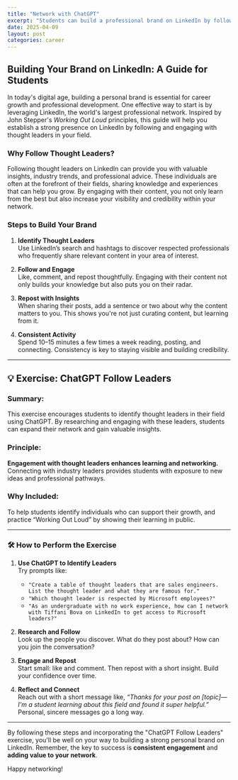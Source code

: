 ```yaml
---
title: "Network with ChatGPT"
excerpt: "Students can build a professional brand on LinkedIn by following and engaging with thought leaders using John Stepper’s Working Out Loud principles and ChatGPT."
date: 2025-04-09
layout: post
categories: career
---
```


## Building Your Brand on LinkedIn: A Guide for Students

In today's digital age, building a personal brand is essential for career growth and professional development. One effective way to start is by leveraging LinkedIn, the world's largest professional network. Inspired by John Stepper's *Working Out Loud* principles, this guide will help you establish a strong presence on LinkedIn by following and engaging with thought leaders in your field.

### Why Follow Thought Leaders?

Following thought leaders on LinkedIn can provide you with valuable insights, industry trends, and professional advice. These individuals are often at the forefront of their fields, sharing knowledge and experiences that can help you grow. By engaging with their content, you not only learn from the best but also increase your visibility and credibility within your network.

### Steps to Build Your Brand

1. **Identify Thought Leaders**  
   Use LinkedIn’s search and hashtags to discover respected professionals who frequently share relevant content in your area of interest.

2. **Follow and Engage**  
   Like, comment, and repost thoughtfully. Engaging with their content not only builds your knowledge but also puts you on their radar.

3. **Repost with Insights**  
   When sharing their posts, add a sentence or two about why the content matters to you. This shows you're not just curating content, but learning from it.

4. **Consistent Activity**  
   Spend 10–15 minutes a few times a week reading, posting, and connecting. Consistency is key to staying visible and building credibility.

---

## 💡 Exercise: ChatGPT Follow Leaders

### Summary:
This exercise encourages students to identify thought leaders in their field using ChatGPT. By researching and engaging with these leaders, students can expand their network and gain valuable insights.

### Principle:
**Engagement with thought leaders enhances learning and networking.**  
Connecting with industry leaders provides students with exposure to new ideas and professional pathways.

### Why Included:
To help students identify individuals who can support their growth, and practice “Working Out Loud” by showing their learning in public.

---

### 🛠️ How to Perform the Exercise

1. **Use ChatGPT to Identify Leaders**  
   Try prompts like:
   - `"Create a table of thought leaders that are sales engineers. List the thought leader and what they are famous for."`
   - `"Which thought leader is respected by Microsoft employees?"`
   - `"As an undergraduate with no work experience, how can I network with Tiffani Bova on LinkedIn to get access to Microsoft leaders?"`

2. **Research and Follow**  
   Look up the people you discover. What do they post about? How can you join the conversation?

3. **Engage and Repost**  
   Start small: like and comment. Then repost with a short insight. Build your confidence over time.

4. **Reflect and Connect**  
   Reach out with a short message like, *“Thanks for your post on [topic]—I’m a student learning about this field and found it super helpful.”* Personal, sincere messages go a long way.

---

By following these steps and incorporating the "ChatGPT Follow Leaders" exercise, you'll be well on your way to building a strong personal brand on LinkedIn. Remember, the key to success is **consistent engagement** and **adding value to your network**.

Happy networking!
